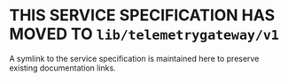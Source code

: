 # THIS SERVICE SPECIFICATION HAS MOVED TO `lib/telemetrygateway/v1`

A symlink to the service specification is maintained here to preserve existing documentation links.
